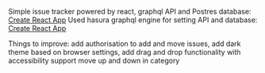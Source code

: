 Simple issue tracker powered by react, graphql API and Postres database:
[Create React App](https://github.com/facebook/create-react-app)
Used hasura graphql engine for setting API and database:
[Create React App](https://github.com/facebook/create-react-app)

Things to improve:
add authorisation to add and move issues,
add dark theme based on browser settings,
add drag and drop functionality with accessibility support
move up and down in category